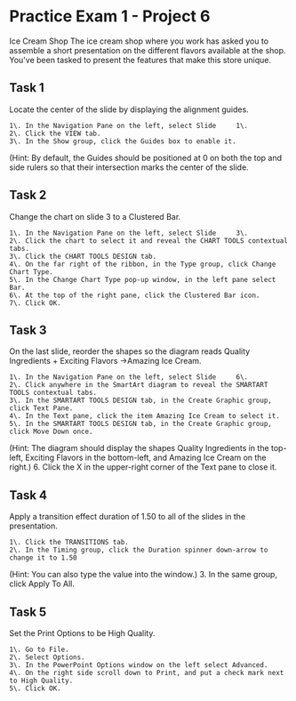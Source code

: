 # Practice Exam 1 - Project 6

Ice Cream Shop
The ice cream shop where you work has asked you to assemble a short presentation on the different flavors available at the shop. You've been tasked to present the features that make this store unique.  

## Task 1
 
Locate the center of the slide by displaying the alignment guides.  

    1\. In the Navigation Pane on the left, select Slide     1\.  
    2\. Click the VIEW tab.  
    3\. In the Show group, click the Guides box to enable it.  
(Hint: By default, the Guides should be positioned at 0 on both the top and side rulers so that their intersection marks the center of the slide.  

## Task 2

Change the chart on slide 3 to a Clustered Bar.  

    1\. In the Navigation Pane on the left, select Slide     3\.  
    2\. Click the chart to select it and reveal the CHART TOOLS contextual tabs.  
    3\. Click the CHART TOOLS DESIGN tab.  
    4\. On the far right of the ribbon, in the Type group, click Change Chart Type.  
    5\. In the Change Chart Type pop-up window, in the left pane select Bar.  
    6\. At the top of the right pane, click the Clustered Bar icon.  
    7\. Click OK.  

## Task 3

On the last slide, reorder the shapes so the diagram reads Quality Ingredients + Exciting Flavors →Amazing Ice Cream.  

    1\. In the Navigation Pane on the left, select Slide     6\.  
    2\. Click anywhere in the SmartArt diagram to reveal the SMARTART TOOLS contextual tabs.  
    3\. In the SMARTART TOOLS DESIGN tab, in the Create Graphic group, click Text Pane.  
    4\. In the Text pane, click the item Amazing Ice Cream to select it.  
    5\. In the SMARTART TOOLS DESIGN tab, in the Create Graphic group, click Move Down once.  
(Hint: The diagram should display the shapes Quality Ingredients in the top-left, Exciting Flavors in the bottom-left, and Amazing Ice Cream on the right.)
    6\. Click the X in the upper-right corner of the Text pane to close it.  
## Task 4

Apply a transition effect duration of 1.50 to all of the slides in the presentation.  

    1\. Click the TRANSITIONS tab.  
    2\. In the Timing group, click the Duration spinner down-arrow to change it to 1.50
(Hint: You can also type the value into the window.)
    3\. In the same group, click Apply To All.  

## Task 5

Set the Print Options to be High Quality.  

    1\. Go to File.  
    2\. Select Options.  
    3\. In the PowerPoint Options window on the left select Advanced.  
    4\. On the right side scroll down to Print, and put a check mark next to High Quality.  
    5\. Click OK.  
